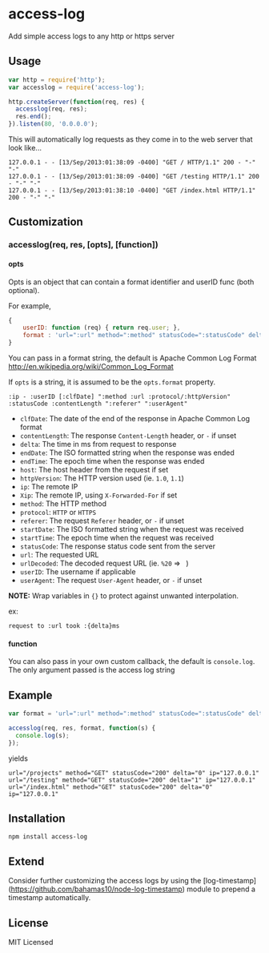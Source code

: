access-log
==========

Add simple access logs to any http or https server

Usage
-----

``` js
var http = require('http');
var accesslog = require('access-log');

http.createServer(function(req, res) {
  accesslog(req, res);
  res.end();
}).listen(80, '0.0.0.0');
```

This will automatically log requests as they come in to the
web server that look like...

```
127.0.0.1 - - [13/Sep/2013:01:38:09 -0400] "GET / HTTP/1.1" 200 - "-" "-"
127.0.0.1 - - [13/Sep/2013:01:38:09 -0400] "GET /testing HTTP/1.1" 200 - "-" "-"
127.0.0.1 - - [13/Sep/2013:01:38:10 -0400] "GET /index.html HTTP/1.1" 200 - "-" "-"
```

Customization
-------------

### accesslog(req, res, [opts], [function])

#### opts

Opts is an object that can contain a format identifier and userID func (both optional).

For example,

``` js
{
    userID: function (req) { return req.user; },
    format : 'url=":url" method=":method" statusCode=":statusCode" delta=":delta" ip=":ip"'
}
```

You can pass in a format string, the default is Apache Common Log Format
http://en.wikipedia.org/wiki/Common_Log_Format

If `opts` is a string, it is assumed to be the `opts.format` property.

```
:ip - :userID [:clfDate] ":method :url :protocol/:httpVersion" :statusCode :contentLength ":referer" ":userAgent"
```

- `clfDate`: The date of the end of the response in Apache Common Log format
- `contentLength`: The response `Content-Length` header, or `-` if unset
- `delta`: The time in ms from request to response
- `endDate`: The ISO formatted string when the response was ended
- `endTime`: The epoch time when the response was ended
- `host`: The host header from the request if set
- `httpVersion`: The HTTP version used (ie. `1.0`, `1.1`)
- `ip`: The remote IP
- `Xip`: The remote IP, using `X-Forwarded-For` if set
- `method`: The HTTP method
- `protocol`: `HTTP` or `HTTPS`
- `referer`: The request `Referer` header, or `-` if unset
- `startDate`: The ISO formatted string when the request was received
- `startTime`: The epoch time when the request was received
- `statusCode`: The response status code sent from the server
- `url`: The requested URL
- `urlDecoded`: The decoded request URL (ie. `%20` => ` `)
- `userID`: The username if applicable
- `userAgent`: The request `User-Agent` header, or `-` if unset

**NOTE:** Wrap variables in `{}` to protect against unwanted interpolation.

ex:

```
request to :url took :{delta}ms
```

#### function

You can also pass in your own custom callback, the default is `console.log`.
The only argument passed is the access log string

Example
-------

``` js
var format = 'url=":url" method=":method" statusCode=":statusCode" delta=":delta" ip=":ip"';

accesslog(req, res, format, function(s) {
  console.log(s);
});
```

yields

```
url="/projects" method="GET" statusCode="200" delta="0" ip="127.0.0.1"
url="/testing" method="GET" statusCode="200" delta="1" ip="127.0.0.1"
url="/index.html" method="GET" statusCode="200" delta="0" ip="127.0.0.1"
```

Installation
------------

    npm install access-log

Extend
------

Consider further customizing the access logs by using the [log-timestamp]
(https://github.com/bahamas10/node-log-timestamp) module to prepend a timestamp
automatically.

License
-------

MIT Licensed
